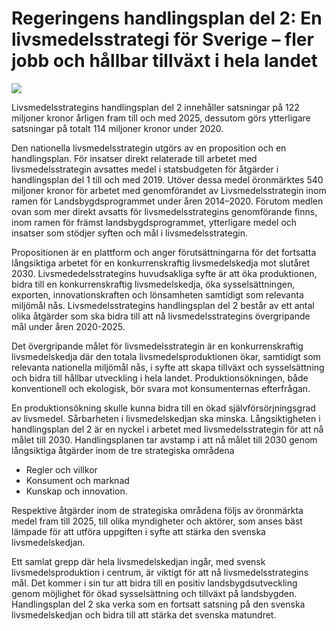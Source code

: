 # Regeringens handlingsplan del 2: En livsmedelsstrategi för Sverige – fler jobb och hållbar tillväxt i hela landet

![](/contentassets/155c6e51b4c94db7bb8768e7a0849491/191219-hp-del-2-1.jpg?width=150&quality=85)

Livsmedelsstrategins handlingsplan del 2 innehåller satsningar på 122 miljoner kronor årligen fram till och med 2025, dessutom görs ytterligare satsningar på totalt 114 miljoner kronor under 2020.

Den nationella livsmedelsstrategin utgörs av en proposition och en handlingsplan. För insatser direkt relaterade till arbetet med livsmedelsstrategin avsattes medel i statsbudgeten för åtgärder i handlingsplan del 1 till och med 2019. Utöver dessa medel öronmärktes 540 miljoner kronor för arbetet med genomförandet av Livsmedelsstrategin inom ramen för Landsbygdsprogrammet under åren 2014–2020. Förutom medlen ovan som mer direkt avsatts för livsmedelsstrategins genomförande finns, inom ramen för främst landsbygdsprogrammet, ytterligare medel och insatser som stödjer syften och mål i livsmedelsstrategin.

Propositionen är en plattform och anger förutsättningarna för det fortsatta långsiktiga arbetet för en konkurrenskraftig livsmedelskedja mot slutåret 2030. Livsmededelsstrategins huvudsakliga syfte är att öka produktionen, bidra till en konkurrenskraftig livsmedelskedja, öka sysselsättningen, exporten, innovationskraften och lönsamheten samtidigt som relevanta miljömål nås. Livsmedelsstrategins handlingsplan del 2 består av ett antal olika åtgärder som ska bidra till att nå livsmedelsstrategins övergripande mål under åren 2020-2025.

Det övergripande målet för livsmedelsstrategin är en konkurrenskraftig livsmedelskedja där den totala livsmedelsproduktionen ökar, samtidigt som relevanta nationella miljömål nås, i syfte att skapa tillväxt och sysselsättning och bidra till hållbar utveckling i hela landet. Produktionsökningen, både konventionell och ekologisk, bör svara mot konsumenternas efterfrågan.

En produktionsökning skulle kunna bidra till en ökad självförsörjningsgrad av livsmedel. Sårbarheten i livsmedelskedjan ska minska. Långsiktigheten i handlingsplan del 2 är en nyckel i arbetet med livsmedelsstrategin för att nå målet till 2030. Handlingsplanen tar avstamp i att nå målet till 2030 genom långsiktiga åtgärder inom de tre strategiska områdena

* Regler och villkor
* Konsument och marknad
* Kunskap och innovation.

Respektive åtgärder inom de strategiska områdena följs av öronmärkta medel fram till 2025, till olika myndigheter och aktörer, som anses bäst lämpade för att utföra uppgiften i syfte att stärka den svenska livsmedelskedjan.

Ett samlat grepp där hela livsmedelskedjan ingår, med svensk livsmedelsproduktion i centrum, är viktigt för att nå livsmedelsstrategins mål. Det kommer i sin tur att bidra till en positiv landsbygdsutveckling genom möjlighet för ökad sysselsättning och tillväxt på landsbygden. Handlingsplan del 2 ska verka som en fortsatt satsning på den svenska livsmedelskedjan och bidra till att stärka det svenska matundret.
